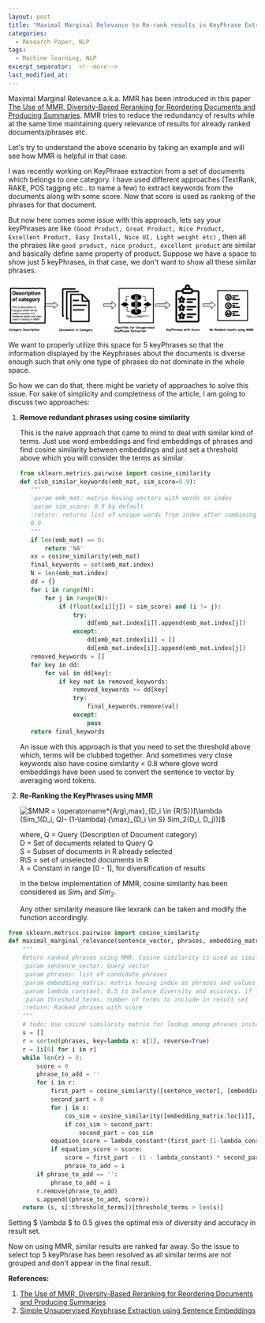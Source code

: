 ```yaml
---
layout: post
title: "Maximal Marginal Relevance to Re-rank results in KeyPhrase Extraction"
categories:
  - Research Paper, NLP
tags:
  - Machine learning, NLP
excerpt_separator:  <!--more-->
last_modified_at: 
---
```


Maximal Marginal Relevance a.k.a. MMR has been introduced in this paper [The Use of MMR, Diversity-Based Reranking for Reordering Documents and Producing Summaries](https://www.cs.cmu.edu/~jgc/publication/The_Use_MMR_Diversity_Based_LTMIR_1998.pdf). MMR tries to reduce the redundancy of results while at the same time maintaining query relevance of results for already ranked documents/phrases etc.<!--more-->

Let's try to understand the above scenario by taking an example and will see how MMR is helpful in that case.

I was recently working on KeyPhrase extraction from a set of documents which belongs to one category. I have used different approaches (TextRank, RAKE, POS tagging etc.. to name a few) to extract keywords from the documents along with some score. Now that score is used as ranking of the phrases for that document. 

But now here comes some issue with this approach, lets say your keyPhrases are like `(Good Product, Great Product, Nice Product, Excellent Product, Easy Install, Nice UI, Light weight etc)` , then all the phrases like `good product, nice product, excellent product` are similar and basically define same property of product. Suppose we have a space to show just 5 keyPhrases, in that case, we don't want to show all these similar phrases.

![KeyPhrase Extraction](https://github.com/aditya00kumar/aditya00kumar.github.io/blob/master/_screenshots/Keyphrase.png)

We want to properly utilize this space for 5 keyPhrases so that the information displayed by the Keyphrases about the documents is diverse enough such that only one type of phrases do not dominate in the whole space.

So how we can do that, there might be variety of approaches to solve this issue. For sake of simplicity and completness of the article, I am going to discuss two approaches:

1. **Remove redundant phrases using cosine similarity**

   This is the naive approach that came to mind to deal with similar kind of terms. Just use word embeddings and find embeddings of phrases and find cosine similarity between embeddings and just set a threshold above which you will consider the terms as similar.


    ```python
    from sklearn.metrics.pairwise import cosine_similarity
    def club_similar_keywords(emb_mat, sim_score=0.9):
       """
       :param emb_mat: matrix having vectors with words as index
       :param sim_score: 0.9 by default
       :return: returns list of unique words from index after combining words which has similarity score of more than
       0.9
       """
       if len(emb_mat) == 0:
           return 'NA'
       xx = cosine_similarity(emb_mat)
       final_keywords = set(emb_mat.index)
       N = len(emb_mat.index)
       dd = {}
       for i in range(N):
           for j in range(N):
               if (float(xx[i][j]) > sim_score) and (i != j):
                   try:
                       dd[emb_mat.index[i]].append(emb_mat.index[j])
                   except:
                       dd[emb_mat.index[i]] = []
                       dd[emb_mat.index[i]].append(emb_mat.index[j])
       removed_keywords = []
       for key in dd:
           for val in dd[key]:
               if key not in removed_keywords:
                   removed_keywords += dd[key]
                   try:
                       final_keywords.remove(val)
                   except:
                       pass
       return final_keywords
    ```

   An issue with this approach is that you need to set the threshold above which, terms will be clubbed together. And sometimes very close keywords also have cosine similarity < 0.8 where glove word embeddings have been used to convert the sentence to vector by averaging word tokens.

2. **Re-Ranking the KeyPhrases using MMR**

   <img src="https://latex.codecogs.com/png.latex?\inline&space;$MMR&space;=&space;\operatorname*{Arg\,max}_{D_i&space;\in&space;{R/S}}[\lambda&space;(Sim_1(D_i,&space;Q)-&space;(1-\lambda)&space;{\max}_{D_i&space;\in&space;S}&space;Sim_2(D_i,&space;D_j))]$" title="$MMR = \operatorname*{Arg\,max}_{D_i \in {R/S}}[\lambda (Sim_1(D_i, Q)- (1-\lambda) {\max}_{D_i \in S} Sim_2(D_i, D_j))]$" />
   
   where, 
        Q = Query (Description of Document category)<br>
   		D = Set of documents related to Query Q <br>
   		S = Subset of documents in R already selected <br>
   		R\S = set of unselected documents in R <br>
   		$\lambda$ = Constant in range [0 - 1], for diversification of results

   In the below implementation of MMR, cosine similarity has been considered as $Sim_1$ and $Sim_2$.

   Any other similarity measure like lexrank can be taken and modify the function accordingly.

```python
from sklearn.metrics.pairwise import cosine_similarity
def maximal_marginal_relevance(sentence_vector, phrases, embedding_matrix, lambda_constant=0.5, threshold_terms=10):
    """
    Return ranked phrases using MMR. Cosine similarity is used as similarity measure.
    :param sentence_vector: Query vector
    :param phrases: list of candidate phrases
    :param embedding_matrix: matrix having index as phrases and values as vector
    :param lambda_constant: 0.5 to balance diversity and accuracy. if lambda_constant is high ,      then higher accuracy. If lambda_constant is low then high diversity.
    :param threshold_terms: number of terms to include in result set
    :return: Ranked phrases with score
    """
    # todo: Use cosine similarity matrix for lookup among phrases instead of making call everytime.
    s = []
    r = sorted(phrases, key=lambda x: x[1], reverse=True)
    r = [i[0] for i in r]
    while len(r) > 0:
        score = 0
        phrase_to_add = ''
        for i in r:
            first_part = cosine_similarity([sentence_vector], [embedding_matrix.loc[i]])[0][0]
            second_part = 0
            for j in s:
                cos_sim = cosine_similarity([embedding_matrix.loc[i]], [embedding_matrix.loc[j[0]]])[0][0]
                if cos_sim > second_part:
                    second_part = cos_sim
            equation_score = lambda_constant*(first_part-(1-lambda_constant) * second_part)
            if equation_score > score:
                score = first_part - (1 - lambda_constant) * second_part
                phrase_to_add = i
        if phrase_to_add == '':
            phrase_to_add = i
        r.remove(phrase_to_add)
        s.append((phrase_to_add, score))
    return (s, s[:threshold_terms])[threshold_terms > len(s)]
```

Setting $ \lambda $ to 0.5 gives the optimal mix of diversity and accuracy in result set.

Now on using MMR, similar results are ranked far away. So the issue to select top 5 keyPhrase has been resolved as all similar terms are not grouped  and don't appear in the final result.

**References:**

1. [The Use of MMR, Diversity-Based Reranking for Reordering Documents and Producing Summaries](https://www.cs.cmu.edu/~jgc/publication/The_Use_MMR_Diversity_Based_LTMIR_1998.pdf)
2. [Simple Unsupervised Keyphrase Extraction using Sentence Embeddings](https://arxiv.org/pdf/1801.04470.pdf)
